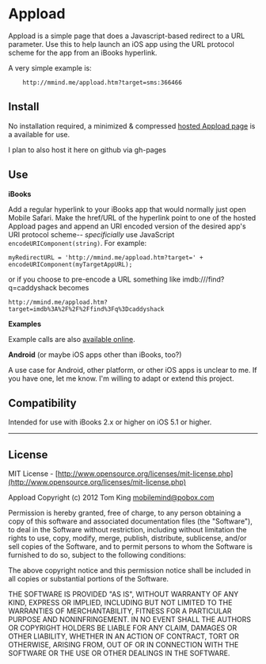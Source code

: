 # Appload #

Appload is a simple page that does a Javascript-based redirect to a URL parameter.
Use this to help launch an iOS app using the URL protocol scheme for the app from an iBooks hyperlink.

A very simple example is:

        http://mmind.me/appload.htm?target=sms:366466

## Install ##

No installation required, a minimized & compressed [hosted Appload page](http://mmind.me/appload.htm) 
is a available for use.

I plan to also host it here on github via gh-pages

## Use ##

**iBooks**

Add a regular hyperlink to your iBooks app that would normally just open Mobile Safari.
Make the href/URL of the hyperlink point to one of the hosted Appload pages and append
an URI encoded version of the desired app's URI protocol scheme-- _specificially_ use
JavaScript <code>encodeURIComponent(string)</code>. For example:

    myRedirectURL = 'http://mmind.me/appload.htm?target=' + encodeURIComponent(myTargetAppURL);

or if you choose to pre-encode a URL something like imdb:///find?q=caddyshack becomes

    http://mmind.me/appload.htm?target=imdb%3A%2F%2F%2Ffind%3Fq%3Dcaddyshack
 
**Examples**

Example calls are also [available online](http://mmind.me/appload-examples.htm).

**Android** (or maybe iOS apps other than iBooks, too?)

A use case for Android, other platform, or other iOS apps is unclear to me.
If you have one, let me know. I'm willing to adapt or extend this project.

## Compatibility ##

Intended for use with iBooks 2.x or higher on iOS 5.1 or higher.

____

## License ##

MIT License - [http://www.opensource.org/licenses/mit-license.php](http://www.opensource.org/licenses/mit-license.php)

Appload
Copyright (c) 2012 Tom King <mobilemind@pobox.com>

Permission is hereby granted, free of charge, to any person obtaining
a copy of this software and associated documentation files (the
"Software"), to deal in the Software without restriction, including
without limitation the rights to use, copy, modify, merge, publish,
distribute, sublicense, and/or sell copies of the Software, and to
permit persons to whom the Software is furnished to do so, subject to
the following conditions:

The above copyright notice and this permission notice shall be
included in all copies or substantial portions of the Software.

THE SOFTWARE IS PROVIDED "AS IS", WITHOUT WARRANTY OF ANY KIND,
EXPRESS OR IMPLIED, INCLUDING BUT NOT LIMITED TO THE WARRANTIES OF
MERCHANTABILITY, FITNESS FOR A PARTICULAR PURPOSE AND
NONINFRINGEMENT. IN NO EVENT SHALL THE AUTHORS OR COPYRIGHT HOLDERS BE
LIABLE FOR ANY CLAIM, DAMAGES OR OTHER LIABILITY, WHETHER IN AN ACTION
OF CONTRACT, TORT OR OTHERWISE, ARISING FROM, OUT OF OR IN CONNECTION
WITH THE SOFTWARE OR THE USE OR OTHER DEALINGS IN THE SOFTWARE.
